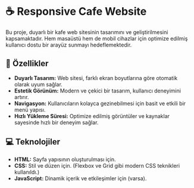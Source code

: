 
# ☕ Responsive Cafe Website

Bu proje, duyarlı bir kafe web sitesinin tasarımını ve geliştirilmesini kapsamaktadır. Hem masaüstü hem de mobil cihazlar için optimize edilmiş kullanıcı dostu bir arayüz sunmayı hedeflemektedir.

## 🚀 Özellikler

-   **Duyarlı Tasarım:** Web sitesi, farklı ekran boyutlarına göre otomatik olarak uyum sağlar.
-   **Estetik Görünüm:** Modern ve çekici bir tasarım, kullanıcı deneyimini artırır.
-   **Navigasyon:** Kullanıcıların kolayca gezinebilmesi için basit ve etkili bir menü yapısı.
-   **Hızlı Yükleme Süresi:** Optimize edilmiş görüntüler ve kaynaklar sayesinde hızlı bir deneyim sağlar.

## 💻 Teknolojiler

-   **HTML:** Sayfa yapısının oluşturulması için.
-   **CSS:** Stil ve düzen için. (Flexbox ve Grid gibi modern CSS teknikleri kullanıldı.)
-   **JavaScript:** Dinamik içerik ve etkileşimler için (varsa).
